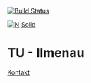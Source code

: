 [![Build Status](https://travis-ci.org/joemccann/dillinger.svg?branch=master)](https://github.com/Zeyecx/TU-Ilmenau)

[![N|Solid](https://upload.wikimedia.org/wikipedia/commons/7/77/Logo_TU_Ilmenau.png)](https://github.com/Zeyecx/TU-Ilmenau/)

# TU - Ilmenau 


[Kontakt](mailto:jonathan.skopp@gmail.com)
